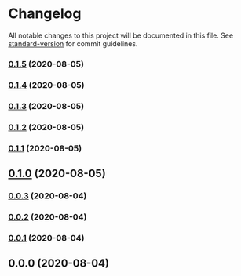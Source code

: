 # Changelog

All notable changes to this project will be documented in this file. See [standard-version](https://github.com/conventional-changelog/standard-version) for commit guidelines.

### [0.1.5](https://github.com/xtoolkit/nuxtjs-device/compare/v0.1.4...v0.1.5) (2020-08-05)

### [0.1.4](https://github.com/xtoolkit/nuxtjs-device/compare/v0.1.2...v0.1.4) (2020-08-05)

### [0.1.3](https://github.com/xtoolkit/nuxtjs-device/compare/v0.1.2...v0.1.3) (2020-08-05)

### [0.1.2](https://github.com/xtoolkit/nuxtjs-device/compare/v0.1.1...v0.1.2) (2020-08-05)

### [0.1.1](https://github.com/xtoolkit/nuxtjs-device/compare/v0.1.0...v0.1.1) (2020-08-05)

## [0.1.0](https://github.com/xtoolkit/nuxtjs-device/compare/v0.0.3...v0.1.0) (2020-08-05)

### [0.0.3](https://github.com/xtoolkit/nuxtjs-device/compare/v0.0.2...v0.0.3) (2020-08-04)

### [0.0.2](https://github.com/xtoolkit/nuxtjs-device/compare/v0.0.1...v0.0.2) (2020-08-04)

### [0.0.1](https://github.com/xtoolkit/vue-api/compare/v0.0.0...v0.0.1) (2020-08-04)

## 0.0.0 (2020-08-04)
